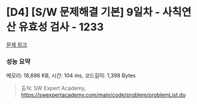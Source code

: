 # [D4] [S/W 문제해결 기본] 9일차 - 사칙연산 유효성 검사 - 1233 

[문제 링크](https://swexpertacademy.com/main/code/problem/problemDetail.do?contestProbId=AV141176AIwCFAYD) 

### 성능 요약

메모리: 18,696 KB, 시간: 104 ms, 코드길이: 1,398 Bytes



> 출처: SW Expert Academy, https://swexpertacademy.com/main/code/problem/problemList.do